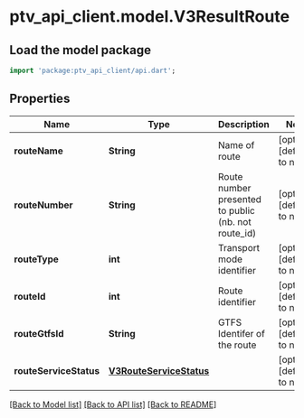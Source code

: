 # ptv_api_client.model.V3ResultRoute

## Load the model package
```dart
import 'package:ptv_api_client/api.dart';
```

## Properties
Name | Type | Description | Notes
------------ | ------------- | ------------- | -------------
**routeName** | **String** | Name of route | [optional] [default to null]
**routeNumber** | **String** | Route number presented to public (nb. not route_id) | [optional] [default to null]
**routeType** | **int** | Transport mode identifier | [optional] [default to null]
**routeId** | **int** | Route identifier | [optional] [default to null]
**routeGtfsId** | **String** | GTFS Identifer of the route | [optional] [default to null]
**routeServiceStatus** | [**V3RouteServiceStatus**](V3RouteServiceStatus.md) |  | [optional] [default to null]

[[Back to Model list]](../README.md#documentation-for-models) [[Back to API list]](../README.md#documentation-for-api-endpoints) [[Back to README]](../README.md)


